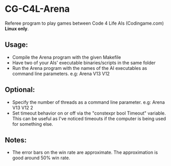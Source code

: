 # CG-C4L-Arena
Referee program to play games between Code 4 Life AIs (Codingame.com)
**Linux only**.

## Usage:
* Compile the Arena program with the given Makefile
* Have two of your AIs' executable binaries/scripts in the same folder
* Run the Arena program with the names of the AI executables as command line parameters. e.g: Arena V13 V12

## Optional:
* Specify the number of threads as a command line parameter. e.g: Arena V13 V12 2
* Set timeout behavior on or off via the "constexpr bool Timeout" variable. This can be useful as I've noticed timeouts if the computer is being used for something else.

## Notes:
* The error bars on the win rate are approximate. The approximation is good around 50% win rate.
